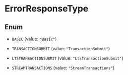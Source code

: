 

# ErrorResponseType

## Enum


* `BASIC` (value: `"Basic"`)

* `TRANSACTIONSUBMIT` (value: `"TransactionSubmit"`)

* `LTSTRANSACTIONSUBMIT` (value: `"LtsTransactionSubmit"`)

* `STREAMTRANSACTIONS` (value: `"StreamTransactions"`)



